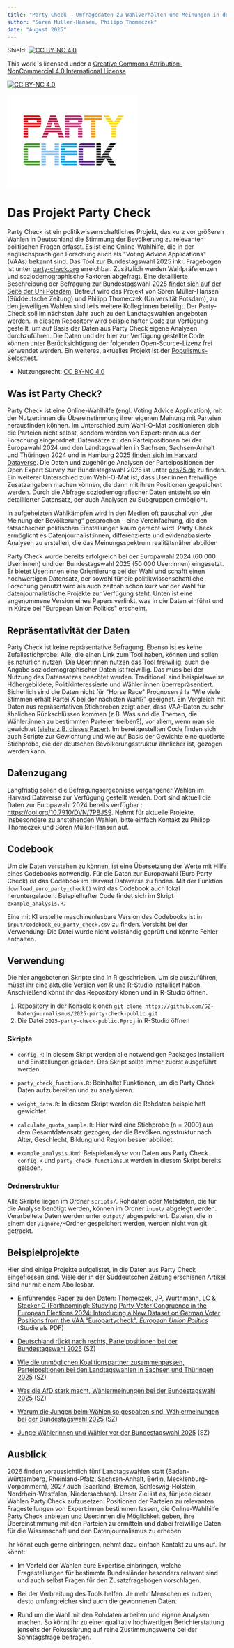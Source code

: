 ```yaml
---
title: "Party Check – Umfragedaten zu Wahlverhalten und Meinungen in der Bevölkerung"
author: "Sören Müller-Hansen, Philipp Thomeczek"
date: "August 2025"
---
```


Shield: [![CC BY-NC 4.0](https://img.shields.io/badge/License-CC%20BY--NC%204.0-lightgrey.svg)](https://creativecommons.org/licenses/by-nc/4.0/)

This work is licensed under a [Creative Commons Attribution-NonCommercial 4.0 International License](https://creativecommons.org/licenses/by-nc/4.0/).

[![CC BY-NC 4.0](https://licensebuttons.net/l/by-nc/4.0/88x31.png)](https://creativecommons.org/licenses/by-nc/4.0/)

![](input/logo_party_check_small.png)

# Das Projekt Party Check

Party Check ist ein politikwissenschaftliches Projekt, das kurz vor größeren Wahlen in Deutschland die Stimmung der Bevölkerung zu relevanten politischen Fragen erfasst. Es ist eine Online-Wahlhilfe, die in der englischsprachigen Forschung auch als "Voting Advice Applications" (VAAs) bekannt sind. Das Tool zur Bundestagswahl 2025 inkl. Fragebogen ist unter [party-check.org](https://party-check.org) erreichbar. Zusätzlich werden Wahlpräferenzen und soziodemographische Faktoren abgefragt. Eine detaillierte Beschreibung der Befragung zur Bundestagswahl 2025 [findet sich auf der Seite der Uni Potsdam](%5B#0%5D(https://www.uni-potsdam.de/de/vergleichende-politikwissenschaft/team/dr-jan-philipp-thomeczek/party-check)). Betreut wird das Projekt von Sören Müller-Hansen (Süddeutsche Zeitung) und Philipp Thomeczek (Universität Potsdam), zu den jeweiligen Wahlen sind teils weitere Kolleg:innen beteiligt. Der Party-Check soll im nächsten Jahr auch zu den Landtagswahlen angeboten werden. In diesem Repository wird beispielhafter Code zur Verfügung gestellt, um auf Basis der Daten aus Party Check eigene Analysen durchzuführen. Die Daten und der hier zur Verfügung gestellte Code können unter Berücksichtigung der folgenden Open-Source-Lizenz frei verwendet werden.
Ein weiteres, aktuelles Projekt ist der [Populismus-Selbsttest](https://politiktest.de/).

-   Nutzungsrecht: [CC BY-NC 4.0](https://creativecommons.org/licenses/by-nc/4.0/)

## Was ist Party Check?

Party Check ist eine Online-Wahlhilfe (engl. Voting Advice Application), mit der Nutzer:innen die Übereinstimmung ihrer eigenen Meinung mit Parteien herausfinden können. Im Unterschied zum Wahl-O-Mat positionieren sich die Parteien nicht selbst, sondern werden von Expert:innen aus der Forschung eingeordnet. Datensätze zu den Parteipositionen bei der Europawahl 2024 und den Landtagswahlen in Sachsen, Sachsen-Anhalt und Thüringen 2024 und in Hamburg 2025 [finden sich im Harvard Dataverse](https://dataverse.harvard.edu/dataverse/harvard?q=thomeczek&fq1=authorName_ss%3A%22Thomeczek%2C+J.+Philipp%22&fq0=dvObjectType%3A%28dataverses+OR+datasets+OR+files%29&types=dataverses%3Adatasets%3Afiles&sort=score&order=). Die Daten und zugehörige Analysen der Parteipositionen der Open Expert Survey zur Bundestagswahl 2025 ist unter [oes25.de](https://oes25.de/) zu finden. Ein weiterer Unterschied zum Wahl-O-Mat ist, dass User:innen freiwillige Zusatzangaben machen können, die dann mit ihren Positionen gespeichert werden. Durch die Abfrage soziodemografischer Daten entsteht so ein detaillierter Datensatz, der auch Analysen zu Subgruppen ermöglicht.

In aufgeheizten Wahlkämpfen wird in den Medien oft pauschal von „der Meinung der Bevölkerung“ gesprochen – eine Vereinfachung, die den tatsächlichen politischen Einstellungen kaum gerecht wird. Party Check ermöglicht es Datenjournalist:innen, differenzierte und evidenzbasierte Analysen zu erstellen, die das Meinungsspektrum realitätsnäher abbilden

Party Check wurde bereits erfolgreich bei der Europawahl 2024 (60 000 User:innen) und der Bundestagswahl 2025 (50 000 User:innen) eingesetzt. Er bietet User:innen eine Orientierung bei der Wahl und schafft einen hochwertigen Datensatz, der sowohl für die politikwissenschaftliche Forschung genutzt wird als auch zeitnah schon kurz vor der Wahl für datenjournalistische Projekte zur Verfügung steht. Unten ist eine angenommene Version eines Papers verlinkt, was in die Daten einführt und in Kürze bei "European Union Politics" erscheint.

## Repräsentativität der Daten

Party Check ist keine repräsentative Befragung. Ebenso ist es keine Zufallsstichprobe: Alle, die einen Link zum Tool haben, können und sollen es natürlich nutzen. Die User:innen nutzen das Tool freiwillig, auch die Angabe soziodemographischer Daten ist freiwillig. Das muss bei der Nutzung des Datensatzes beachtet werden. Traditionell sind beispielsweise Höhergebildete, Politikinteressierte und Wähler:innen überrepräsentiert. Sicherlich sind die Daten nicht für "Horse Race" Prognosen á la "Wie viele Stimmen erhält Partei X bei der nächsten Wahl?" geeignet. Ein Vergleich mit Daten aus repräsentativen Stichproben zeigt aber, dass VAA-Daten zu sehr ähnlichen Rückschlüssen kommen (z.B. Was sind die Themen, die Wähler:innen zu bestimmten Parteien treiben?), vor allem, wenn man sie gewichtet [(siehe z.B. dieses Paper)](linkinghub.elsevier.com/retrieve/pii/S0261379421001190). Im bereitgestellten Code finden sich auch Scripte zur Gewichtung und wie auf Basis der Gewichte eine quotierte Stichprobe, die der deutschen Bevölkerungsstruktur ähnlicher ist, gezogen werden kann.

## Datenzugang

Langfristig sollen die Befragungsergebnisse vergangener Wahlen im Harvard Dataverse zur Verfügung gestellt werden. Dort sind aktuell die Daten zur Europawahl 2024 bereits verfügbar : <https://doi.org/10.7910/DVN/7PBJS9>. Nehmt für aktuelle Projekte, insbesondere zu anstehenden Wahlen, bitte einfach Kontakt zu Philipp Thomeczek und Sören Müller-Hansen auf.

## Codebook

Um die Daten verstehen zu können, ist eine Übersetzung der Werte mit Hilfe eines Codebooks notwendig. Für die Daten zur Europawahl (Euro Party Check) ist das Codebook im Harvard Dataverse zu finden. Mit der Funktion `download_euro_party_check()` wird das Codebook auch lokal heruntergeladen. Beispielhafter Code findet sich im Skript `example_analysis.R`.

Eine mit KI erstellte maschinenlesbare Version des Codebooks ist in `input/codebook_eu_party_check.csv` zu finden. Vorsicht bei der Verwendung: Die Datei wurde nicht vollständig geprüft und könnte Fehler enthalten.

## Verwendung

Die hier angebotenen Skripte sind in R geschrieben. Um sie auszuführen, müsst ihr eine aktuelle Version von R und R-Studio installiert haben. Anschließend könnt ihr das Repository klonen und in R-Studio öffnen.

1.  Repository in der Konsole klonen `git clone https://github.com/SZ-Datenjournalismus/2025-party-check-public.git`
2.  Die Datei `2025-party-check-public.Rproj` in R-Studio öffnen

### Skripte

-   `config.R`: In diesem Skript werden alle notwendigen Packages installiert und Einstellungen geladen. Das Skript sollte immer zuerst ausgeführt werden.

-   `party_check_functions.R`: Beinhaltet Funktionen, um die Party Check Daten aufzubereiten und zu analysieren.

-   `weight_data.R`: In diesem Skript werden die Rohdaten beispielhaft gewichtet.

-   `calculate_quota_sample.R`: Hier wird eine Stichprobe (n = 2000) aus dem Gesamtdatensatz gezogen, der die Bevölkerungsstruktur nach Alter, Geschlecht, Bildung und Region besser abbildet.

-   `example_analysis.Rmd`: Beispielanalyse von Daten aus Party Check. `config.R` und `party_check_functions.R` werden in diesem Skript bereits geladen.

### Ordnerstruktur

Alle Skripte liegen im Ordner `scripts/`. Rohdaten oder Metadaten, die für die Analyse benötigt werden, können im Ordner `input/` abgelegt werden. Verarbeitete Daten werden unter `output/` abgespeichert. Dateien, die in einem der `/ignore/`-Ordner gespeichert werden, werden nicht von git getrackt.

## Beispielprojekte

Hier sind einige Projekte aufgelistet, in die Daten aus Party Check eingeflossen sind. Viele der in der Süddeutschen Zeitung erschienen Artikel sind nur mit einem Abo lesbar.

-   Einführendes Paper zu den Daten: [Thomeczek, JP, Wurthmann, LC & Stecker C (Forthcoming): Studying Party-Voter Congruence in the European Elections 2024: Introducing a New Dataset on German Voter Positions from the VAA “Europartycheck”. *European Union Politics*](eup_thomeczek_wurthmann_stecker.pdf) (Studie als PDF)

-   [Deutschland rückt nach rechts, Parteipositionen bei der Bundestagswahl 2025](https://www.sueddeutsche.de/projekte/artikel/politik/deutschland-politische-ausrichtung-rechtsruck-analyse-e061293/) (SZ)

-   [Wie die unmöglichen Koalitionspartner zusammenpassen, Parteipositionen bei den Landtagswahlen in Sachsen und Thüringen 2025](https://www.sueddeutsche.de/projekte/artikel/politik/thueringen-sachsen-cdu-bsw-afd-daten-koalition-gemeinsamkeiten-e049444/) (SZ)

-   [Was die AfD stark macht, Wählermeinungen bei der Bundestagswahl 2025](https://www.sueddeutsche.de/projekte/artikel/politik/bundestagswahl-afd-daten-ost-west-e836369/) (SZ)

-   [Warum die Jungen beim Wählen so gespalten sind, Wählermeinungen bei der Bundestagswahl 2025](https://www.sueddeutsche.de/projekte/artikel/politik/bundestagswahl-2025-junge-waehler-afd-die-linke-e258960/) (SZ)

-   [Junge Wählerinnen und Wähler vor der Bundestagswahl 2025](https://www.sueddeutsche.de/politik/bundestagswahl-jungwaehler-jugend-afd-li.3175931) (SZ)

## Ausblick

2026 finden voraussichtlich fünf Landtagswahlen statt (Baden-Württemberg, Rheinland-Pfalz, Sachsen-Anhalt, Berlin, Mecklenburg-Vorpommern), 2027 auch (Saarland, Bremen, Schleswig-Holstein, Nordrhein-Westfalen, Niedersachsen). Unser Ziel ist es, für jede dieser Wahlen Party Check aufzusetzen: Positionen der Parteien zu relevanten Fragestellungen von Expert:innen bestimmen lassen, die Online-Wahlhilfe Party Check anbieten und User:innen die Möglichkeit geben, ihre Übereinstimmung mit den Parteien zu ermitteln und dabei freiwillige Daten für die Wissenschaft und den Datenjournalismus zu erheben.

Ihr könnt euch gerne einbringen, nehmt dazu einfach Kontakt zu uns auf. Ihr könnt:

-   Im Vorfeld der Wahlen eure Expertise einbringen, welche Fragestellungen für bestimmte Bundesländer besonders relevant sind und auch selbst Fragen für den Zusatzfragebogen vorschlagen.

-   Bei der Verbreitung des Tools helfen. Je mehr Menschen es nutzen, desto umfangreicher sind auch die gewonnenen Daten.

-   Rund um die Wahl mit den Rohdaten arbeiten und eigene Analysen machen. So könnt ihr zu einer qualitativ hochwertigen Berichterstattung jenseits der Fokussierung auf reine Zustimmungswerte bei der Sonntagsfrage beitragen.

